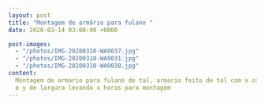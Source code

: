 ```yaml
---
layout: post
title: "Montagem de armário para fulano "
date: 2020-03-14 03:00:00 +0000

post-images:
  - "/photos/IMG-20200310-WA0037.jpg"
  - "/photos/IMG-20200310-WA0031.jpg"
  - "/photos/IMG-20200310-WA0038.jpg"
content:
  Montagem de armario para fulano de tal, armario feito de tal com x comprimento
  e y de largura levando x horas para montagem
---
```

